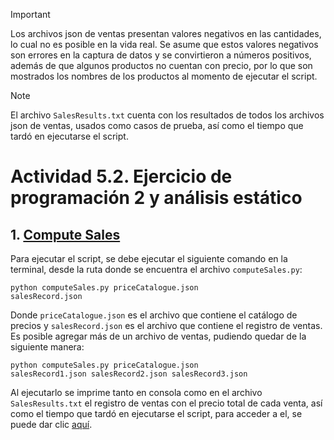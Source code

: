 > [!IMPORTANT]  
> Los archivos json de ventas presentan valores negativos en las cantidades, lo cual no es posible en la vida real. Se asume que estos valores negativos son errores en la captura de datos y se convirtieron a números positivos, además de que algunos productos no cuentan con precio, por lo que son mostrados los nombres de los productos al momento de ejecutar el script.

> [!NOTE]  
> El archivo `SalesResults.txt` cuenta con los resultados de todos los archivos json de ventas, usados como casos de prueba, así como el tiempo que tardó en ejecutarse el script.

# Actividad 5.2. Ejercicio de programación 2 y análisis estático

## 1. [Compute Sales](computeSales.py)

Para ejecutar el script, se debe ejecutar el siguiente comando en la terminal, desde la ruta donde se encuentra el archivo `computeSales.py`:

```
python computeSales.py priceCatalogue.json
salesRecord.json
```

Donde `priceCatalogue.json` es el archivo que contiene el catálogo de precios y `salesRecord.json` es el archivo que contiene el registro de ventas. Es posible agregar más de un archivo de ventas, pudiendo quedar de la siguiente manera:

```
python computeSales.py priceCatalogue.json
salesRecord1.json salesRecord2.json salesRecord3.json
```

Al ejecutarlo se imprime tanto en consola como en el archivo `SalesResults.txt` el registro de ventas con el precio total de cada venta, así como el tiempo que tardó en ejecutarse el script, para acceder a el, se puede dar clic [aquí](SalesResults.txt).



